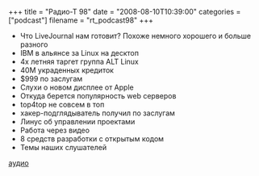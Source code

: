 +++
title = "Радио-Т 98"
date = "2008-08-10T10:39:00"
categories = ["podcast"]
filename = "rt_podcast98"
+++


- Что LiveJournal нам готовит? Похоже немного хорошего и больше разного
- IBM в альянсе за Linux на десктоп
- 4х летняя таргет группа ALT Linux
- 40М украденных кредиток
- $999 по заслугам
- Слухи о новом дисплее от Apple
- Откуда берется популярность web серверов
- top4top не совсем в топ
- хакер-подглядыватель получил по заслугам
- Линус об управлении проектами
- Работа через видео
- 8 средств разработки с открытым кодом
- Темы наших слушателей

[аудио](http://cdn.radio-t.com/rt_podcast98.mp3)
<audio src="http://cdn.radio-t.com/rt_podcast98.mp3" preload="none"></audio>
